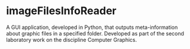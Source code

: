 # imageFilesInfoReader
A GUI application, developed in Python, that outputs meta-information about graphic files in a specified folder. Developed as part of the second laboratory work on the discipline Computer Graphics.
